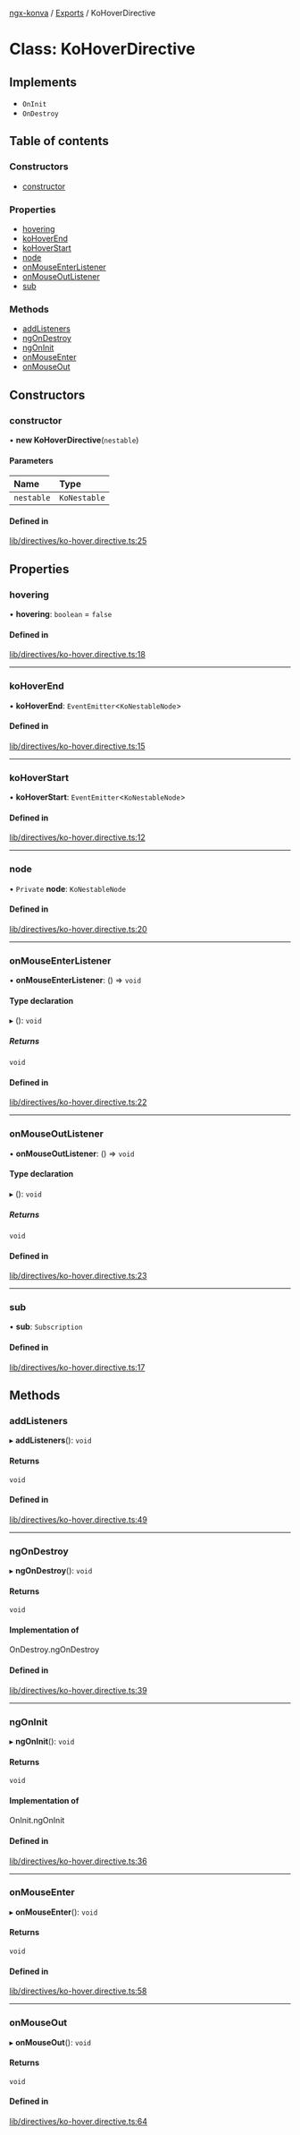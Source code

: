 [ngx-konva](../README.md) / [Exports](../modules.md) / KoHoverDirective

# Class: KoHoverDirective

## Implements

- `OnInit`
- `OnDestroy`

## Table of contents

### Constructors

- [constructor](KoHoverDirective.md#constructor)

### Properties

- [hovering](KoHoverDirective.md#hovering)
- [koHoverEnd](KoHoverDirective.md#kohoverend)
- [koHoverStart](KoHoverDirective.md#kohoverstart)
- [node](KoHoverDirective.md#node)
- [onMouseEnterListener](KoHoverDirective.md#onmouseenterlistener)
- [onMouseOutListener](KoHoverDirective.md#onmouseoutlistener)
- [sub](KoHoverDirective.md#sub)

### Methods

- [addListeners](KoHoverDirective.md#addlisteners)
- [ngOnDestroy](KoHoverDirective.md#ngondestroy)
- [ngOnInit](KoHoverDirective.md#ngoninit)
- [onMouseEnter](KoHoverDirective.md#onmouseenter)
- [onMouseOut](KoHoverDirective.md#onmouseout)

## Constructors

### constructor

• **new KoHoverDirective**(`nestable`)

#### Parameters

| Name | Type |
| :------ | :------ |
| `nestable` | `KoNestable` |

#### Defined in

[lib/directives/ko-hover.directive.ts:25](https://github.com/giovanni-bertoncelli/ngx-konva/blob/bb48827/projects/ngx-konva/src/lib/directives/ko-hover.directive.ts#L25)

## Properties

### hovering

• **hovering**: `boolean` = `false`

#### Defined in

[lib/directives/ko-hover.directive.ts:18](https://github.com/giovanni-bertoncelli/ngx-konva/blob/bb48827/projects/ngx-konva/src/lib/directives/ko-hover.directive.ts#L18)

___

### koHoverEnd

• **koHoverEnd**: `EventEmitter`<`KoNestableNode`\>

#### Defined in

[lib/directives/ko-hover.directive.ts:15](https://github.com/giovanni-bertoncelli/ngx-konva/blob/bb48827/projects/ngx-konva/src/lib/directives/ko-hover.directive.ts#L15)

___

### koHoverStart

• **koHoverStart**: `EventEmitter`<`KoNestableNode`\>

#### Defined in

[lib/directives/ko-hover.directive.ts:12](https://github.com/giovanni-bertoncelli/ngx-konva/blob/bb48827/projects/ngx-konva/src/lib/directives/ko-hover.directive.ts#L12)

___

### node

• `Private` **node**: `KoNestableNode`

#### Defined in

[lib/directives/ko-hover.directive.ts:20](https://github.com/giovanni-bertoncelli/ngx-konva/blob/bb48827/projects/ngx-konva/src/lib/directives/ko-hover.directive.ts#L20)

___

### onMouseEnterListener

• **onMouseEnterListener**: () => `void`

#### Type declaration

▸ (): `void`

##### Returns

`void`

#### Defined in

[lib/directives/ko-hover.directive.ts:22](https://github.com/giovanni-bertoncelli/ngx-konva/blob/bb48827/projects/ngx-konva/src/lib/directives/ko-hover.directive.ts#L22)

___

### onMouseOutListener

• **onMouseOutListener**: () => `void`

#### Type declaration

▸ (): `void`

##### Returns

`void`

#### Defined in

[lib/directives/ko-hover.directive.ts:23](https://github.com/giovanni-bertoncelli/ngx-konva/blob/bb48827/projects/ngx-konva/src/lib/directives/ko-hover.directive.ts#L23)

___

### sub

• **sub**: `Subscription`

#### Defined in

[lib/directives/ko-hover.directive.ts:17](https://github.com/giovanni-bertoncelli/ngx-konva/blob/bb48827/projects/ngx-konva/src/lib/directives/ko-hover.directive.ts#L17)

## Methods

### addListeners

▸ **addListeners**(): `void`

#### Returns

`void`

#### Defined in

[lib/directives/ko-hover.directive.ts:49](https://github.com/giovanni-bertoncelli/ngx-konva/blob/bb48827/projects/ngx-konva/src/lib/directives/ko-hover.directive.ts#L49)

___

### ngOnDestroy

▸ **ngOnDestroy**(): `void`

#### Returns

`void`

#### Implementation of

OnDestroy.ngOnDestroy

#### Defined in

[lib/directives/ko-hover.directive.ts:39](https://github.com/giovanni-bertoncelli/ngx-konva/blob/bb48827/projects/ngx-konva/src/lib/directives/ko-hover.directive.ts#L39)

___

### ngOnInit

▸ **ngOnInit**(): `void`

#### Returns

`void`

#### Implementation of

OnInit.ngOnInit

#### Defined in

[lib/directives/ko-hover.directive.ts:36](https://github.com/giovanni-bertoncelli/ngx-konva/blob/bb48827/projects/ngx-konva/src/lib/directives/ko-hover.directive.ts#L36)

___

### onMouseEnter

▸ **onMouseEnter**(): `void`

#### Returns

`void`

#### Defined in

[lib/directives/ko-hover.directive.ts:58](https://github.com/giovanni-bertoncelli/ngx-konva/blob/bb48827/projects/ngx-konva/src/lib/directives/ko-hover.directive.ts#L58)

___

### onMouseOut

▸ **onMouseOut**(): `void`

#### Returns

`void`

#### Defined in

[lib/directives/ko-hover.directive.ts:64](https://github.com/giovanni-bertoncelli/ngx-konva/blob/bb48827/projects/ngx-konva/src/lib/directives/ko-hover.directive.ts#L64)

